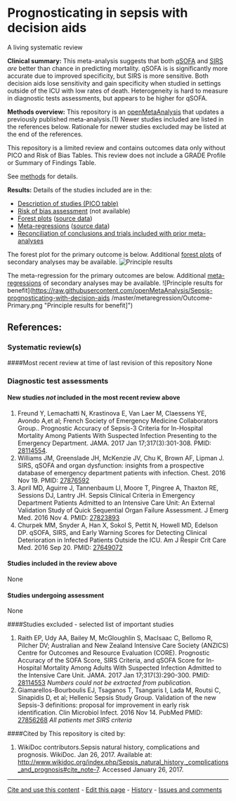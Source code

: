 Prognosticating in sepsis with decision aids
============================================
A living systematic review

**Clinical summary:** This meta-analysis suggests that both [qSOFA](http://qsofa.org/calc.php) and [SIRS](http://www.wikidoc.org/index.php/Systemic_inflammatory_response_syndrome) *are* better than chance in predicting mortality. qSOFA is is significantly more accurate due to improved specificity, but SIRS is more sensitive. Both decision aids lose sensitivity and gain specificity when studied in settings outside of the ICU with low rates of death. Heterogeneity is hard to measure in diagnostic tests assessments, but appears to be higher for qSOFA.

**Methods overview:** This repository is an [openMetaAnalysis](https://openmetaanalysis.github.io/) that updates a previously published meta-analysis.(1) Newer studies included are listed in the references below. Rationale for newer studies excluded may be listed at the end of the references. 

This repository is a limited review and contains outcomes data only without PICO and Risk of Bias Tables.  This review does not include a GRADE Profile or Summary of Findings Table.

See [methods](http://openmetaanalysis.github.io/methods.html) for details.

**Results:** Details of the studies included are in the:
* [Description of studies (PICO table)](../../tree/master/study-details/pico-table.md)
* [Risk of bias assessment](../../tree/master/study-details/risk-of-bias.md) (not available)
* [Forest plots](../../tree/master/forest-plots) ([source data](../../tree/master/data))
* [Meta-regressions](../../tree/master/metaregression) ([source data](../../tree/master/data))
* [Reconciliation of conclusions and trials included with prior meta-analyses](../../tree/master/reconciliation-tables)

The forest plot for the primary outcome is below. Additional [forest plots](../../tree/master/forest-plots) of secondary analyses may be available. 
![Principle results](https://raw.githubusercontent.com/openMetaAnalysis/Sepsis-prognosticating-with-decision-aids/master/forest-plots/Outcome-Primary.png "Principle results")

The meta-regression for the primary outcomes are below. Additional [meta-regressions](../../tree/master/metaregression) of secondary analyses may be available. 
![Principle results for benefit](https://raw.githubusercontent.com/openMetaAnalysis/Sepsis-prognosticating-with-decision-aids
/master/metaregression/Outcome-Primary.png "Principle results for benefit]")

References:
----------------------------------

### Systematic review(s)
####Most recent review at time of last revision of this repository
None

### Diagnostic test assessments
#### New studies *not* included in the most recent review above
1. Freund Y, Lemachatti N, Krastinova E, Van Laer M, Claessens YE, Avondo A,et al; French Society of Emergency Medicine
Collaborators Group.. Prognostic Accuracy of Sepsis-3 Criteria for In-Hospital Mortality Among Patients With Suspected Infection Presenting to the Emergency Department. JAMA. 2017 Jan 17;317(3):301-308. PMID: [28114554](http://pubmed.gov/28114554).
2. Williams JM, Greenslade JH, McKenzie JV, Chu K, Brown AF, Lipman J. SIRS, qSOFA and organ dysfunction: insights from a prospective database of emergency department patients with infection. Chest. 2016 Nov 19. PMID: [27876592](http://pubmed.gov/27876592)
3. April MD, Aguirre J, Tannenbaum LI, Moore T, Pingree A, Thaxton RE, Sessions DJ, Lantry JH. Sepsis Clinical Criteria in Emergency Department Patients Admitted to an Intensive Care Unit: An External Validation Study of Quick Sequential Organ Failure Assessment. J Emerg Med. 2016 Nov 4. PMID: [27823893](http://pubmed.gov/27823893)
4. Churpek MM, Snyder A, Han X, Sokol S, Pettit N, Howell MD, Edelson DP. qSOFA, SIRS, and Early Warning Scores for Detecting Clinical Deterioration in Infected Patients Outside the ICU. Am J Respir Crit Care Med. 2016 Sep 20. PMID: [27649072](http://pubmed.gov/27649072)

#### Studies included in the review above
None

#### Studies undergoing assessment
None

####Studies excluded - selected list of important studies
1. Raith EP, Udy AA, Bailey M, McGloughlin S, MacIsaac C, Bellomo R, Pilcher DV; Australian and New Zealand Intensive Care Society (ANZICS) Centre for Outcomes and Resource Evaluation (CORE). Prognostic Accuracy of the SOFA Score, SIRS Criteria, and qSOFA Score for In-Hospital Mortality Among Adults With Suspected Infection Admitted to the Intensive Care Unit. JAMA. 2017 Jan 17;317(3):290-300. PMID: [28114553](http://pubmed.gov/28114553) *Numbers could not be extracted from publication.*
2. Giamarellos-Bourboulis EJ, Tsaganos T, Tsangaris I, Lada M, Routsi C, Sinapidis D, et al; Hellenic Sepsis Study Group. Validation of the new Sepsis-3 definitions: proposal for improvement in early risk identification. Clin Microbiol Infect. 2016 Nov 14. PubMed PMID: [27856268](http://pubmed.gov/27856268) *All patients met SIRS criteria*

####Cited by
This repository is cited by:

1. WikiDoc contributors.Sepsis natural history, complications and prognosis. WikiDoc. Jan 26, 2017. Available at: http://www.wikidoc.org/index.php/Sepsis_natural_history,_complications_and_prognosis#cite_note-7. Accessed January 26, 2017.

-------------------------------
[Cite and use this content](https://github.com/openMetaAnalysis/openMetaAnalysis.github.io/blob/master/reusing.MD)  - [Edit this page](../../edit/master/README.md) - [History](../../commits/master/README.md)  - 
[Issues and comments](../../issues?q=is%3Aboth+is%3Aissue)

